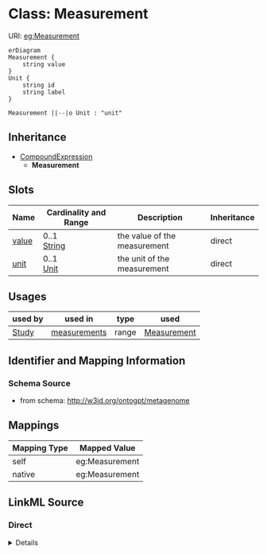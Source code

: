 

# Class: Measurement



URI: [eg:Measurement](http://w3id.org/ontogpt/environmental-metagenome/Measurement)



```mermaid
erDiagram
Measurement {
    string value  
}
Unit {
    string id  
    string label  
}

Measurement ||--|o Unit : "unit"

```




## Inheritance
* [CompoundExpression](CompoundExpression.md)
    * **Measurement**



## Slots

| Name | Cardinality and Range | Description | Inheritance |
| ---  | --- | --- | --- |
| [value](value.md) | 0..1 <br/> [String](String.md) | the value of the measurement | direct |
| [unit](unit.md) | 0..1 <br/> [Unit](Unit.md) | the unit of the measurement | direct |





## Usages

| used by | used in | type | used |
| ---  | --- | --- | --- |
| [Study](Study.md) | [measurements](measurements.md) | range | [Measurement](Measurement.md) |






## Identifier and Mapping Information







### Schema Source


* from schema: http://w3id.org/ontogpt/metagenome





## Mappings

| Mapping Type | Mapped Value |
| ---  | ---  |
| self | eg:Measurement |
| native | eg:Measurement |





## LinkML Source

<!-- TODO: investigate https://stackoverflow.com/questions/37606292/how-to-create-tabbed-code-blocks-in-mkdocs-or-sphinx -->

### Direct

<details>
```yaml
name: Measurement
from_schema: http://w3id.org/ontogpt/metagenome
is_a: CompoundExpression
attributes:
  value:
    name: value
    description: the value of the measurement
    from_schema: http://w3id.org/ontogpt/metagenome
    rank: 1000
    domain_of:
    - Measurement
  unit:
    name: unit
    description: the unit of the measurement
    from_schema: http://w3id.org/ontogpt/metagenome
    rank: 1000
    domain_of:
    - Measurement
    range: Unit

```
</details>

### Induced

<details>
```yaml
name: Measurement
from_schema: http://w3id.org/ontogpt/metagenome
is_a: CompoundExpression
attributes:
  value:
    name: value
    description: the value of the measurement
    from_schema: http://w3id.org/ontogpt/metagenome
    rank: 1000
    alias: value
    owner: Measurement
    domain_of:
    - Measurement
    range: string
  unit:
    name: unit
    description: the unit of the measurement
    from_schema: http://w3id.org/ontogpt/metagenome
    rank: 1000
    alias: unit
    owner: Measurement
    domain_of:
    - Measurement
    range: Unit

```
</details>